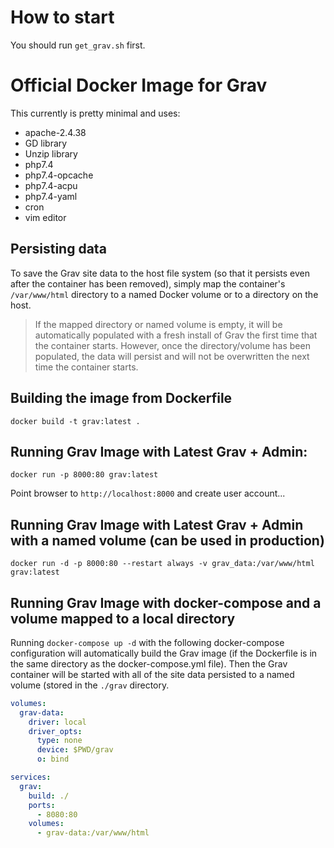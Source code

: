 # How to start

You should run `get_grav.sh` first.

# Official Docker Image for Grav

This currently is pretty minimal and uses:

* apache-2.4.38
* GD library
* Unzip library
* php7.4
* php7.4-opcache
* php7.4-acpu
* php7.4-yaml
* cron
* vim editor

## Persisting data

To save the Grav site data to the host file system (so that it persists even after the container has been removed), simply map the container's `/var/www/html` directory to a named Docker volume or to a directory on the host.

> If the mapped directory or named volume is empty, it will be automatically populated with a fresh install of Grav the first time that the container starts. However, once the directory/volume has been populated, the data will persist and will not be overwritten the next time the container starts.

## Building the image from Dockerfile

```
docker build -t grav:latest .
```

## Running Grav Image with Latest Grav + Admin:

```
docker run -p 8000:80 grav:latest
```

Point browser to `http://localhost:8000` and create user account...

## Running Grav Image with Latest Grav + Admin with a named volume (can be used in production)

```
docker run -d -p 8000:80 --restart always -v grav_data:/var/www/html grav:latest
```

## Running Grav Image with docker-compose and a volume mapped to a local directory

Running `docker-compose up -d` with the following docker-compose configuration will automatically build the Grav image (if the Dockerfile is in the same directory as the docker-compose.yml file). Then the Grav container will be started with all of the site data persisted to a named volume (stored in the `./grav` directory.

```.yml
volumes:
  grav-data:
    driver: local
    driver_opts:
      type: none
      device: $PWD/grav
      o: bind

services:
  grav:
    build: ./
    ports:
      - 8080:80
    volumes:
      - grav-data:/var/www/html
```

